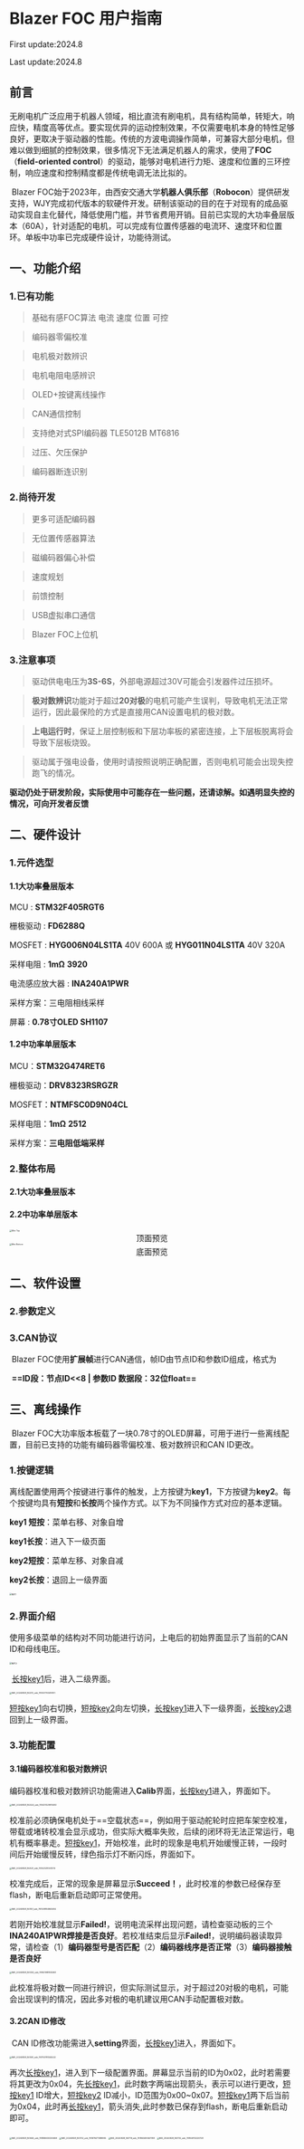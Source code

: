 # Blazer FOC 用户指南

First update:2024.8

Last update:2024.8



## 前言

​		无刷电机广泛应用于机器人领域，相比直流有刷电机，具有结构简单，转矩大，响应快，精度高等优点。要实现优异的运动控制效果，不仅需要电机本身的特性足够良好，更取决于驱动器的性能。传统的方波电调操作简单，可兼容大部分电机，但难以做到细腻的控制效果，很多情况下无法满足机器人的需求，使用了**FOC**（**field-oriented control**）的驱动，能够对电机进行力矩、速度和位置的三环控制，响应速度和控制精度都是传统电调无法比拟的。

​		Blazer FOC始于2023年，由西安交通大学**机器人俱乐部**（**Robocon**）提供研发支持，WJY完成初代版本的软硬件开发。研制该驱动的目的在于对现有的成品驱动实现自主化替代，降低使用门槛，并节省费用开销。目前已实现的大功率叠层版本（60A），针对适配的电机，可以完成有位置传感器的电流环、速度环和位置环。单板中功率已完成硬件设计，功能待测试。

## 一、功能介绍

### 1.已有功能

> 基础有感FOC算法 电流 速度 位置 可控

> 编码器零偏校准

> 电机极对数辨识

> 电机电阻电感辨识

> OLED+按键离线操作

> CAN通信控制

> 支持绝对式SPI编码器 TLE5012B MT6816

> 过压、欠压保护

> 编码器断连识别

### 2.尚待开发

> 更多可适配编码器

> 无位置传感器算法

> 磁编码器偏心补偿

> 速度规划

> 前馈控制

> USB虚拟串口通信

> Blazer FOC上位机

### 3.注意事项

> 驱动供电电压为**3S-6S**，外部电源超过30V可能会引发器件过压损坏。

> **极对数辨识**功能对于超过**20对极**的电机可能产生误判，导致电机无法正常运行，因此最保险的方式是直接用CAN设置电机的极对数。

> **上电运行时**，保证上层控制板和下层功率板的紧密连接，上下层板脱离将会导致下层板烧毁。

> 驱动属于强电设备，使用时请按照说明正确配置，否则电机可能会出现失控跑飞的情况。

​		**驱动仍处于研发阶段，实际使用中可能存在一些问题，还请谅解。如遇明显失控的情况，可向开发者反馈**

## 二、硬件设计

### 1.元件选型

#### 1.1大功率叠层版本

MCU : **STM32F405RGT6**

栅极驱动 : **FD6288Q**

MOSFET : **HYG006N04LS1TA** 40V 600A 或 **HYG011N04LS1TA** 40V 320A

采样电阻 : **1mΩ** **3920**

电流感应放大器 : **INA240A1PWR**

采样方案：三电阻相线采样

屏幕 :  **0.78寸OLED SH1107**

#### 1.2中功率单层版本

MCU：**STM32G474RET6**

栅极驱动：**DRV8323RSRGZR**

MOSFET：**NTMFSC0D9N04CL**

采样电阻：**1mΩ** **2512**

采样方案：**三电阻低端采样**

### 2.整体布局

#### 2.1大功率叠层版本



#### 2.2中功率单层版本

<img src="E:\Robocon\Project\BlazerFOC_Mini\3_Model\image\Mini Top.png" alt="Mini Top" style="zoom:25%;" />

<center>顶面预览</center>

<img src="E:\Robocon\Project\BlazerFOC_Mini\3_Model\image\Mini Bottom.png" alt="Mini Bottom" style="zoom:25%;" />

<center>底面预览</center>





## 二、软件设置



### 2.参数定义



### 3.CAN协议

​		Blazer FOC使用**扩展帧**进行CAN通信，帧ID由节点ID和参数ID组成，格式为

​                                                   **==ID段：节点ID<<8 | 参数ID  数据段：32位float==**



## 三、离线操作

​		Blazer FOC大功率版本板载了一块0.78寸的OLED屏幕，可用于进行一些离线配置，目前已支持的功能有编码器零偏校准、极对数辨识和CAN ID更改。

### 1.按键逻辑

​		离线配置使用两个按键进行事件的触发，上方按键为**key1**，下方按键为**key2**。每个按键均具有**短按**和**长按**两个操作方式。以下为不同操作方式对应的基本逻辑。

**key1 短按**：菜单右移、对象自增

**key1长按**：进入下一级页面

**key2短按**：菜单左移、对象自减

**key2长按**：退回上一级界面

<img src="E:\Robocon\图片\图片1.png" alt="图片1" style="zoom: 25%;" />

### 2.界面介绍

​		使用多级菜单的结构对不同功能进行访问，上电后的初始界面显示了当前的CAN ID和母线电压。

<img src="E:\Robocon\图片\图片2.png" alt="图片2" style="zoom: 25%;" />

​		<u>长按key1</u>后，进入二级界面。

<img src="E:\Robocon\图片\IMG_20240828_162212_edit_761457763416101.jpg" alt="IMG_20240828_162212_edit_761457763416101" style="zoom: 25%;" />

​		<u>短按key1</u>向右切换，<u>短按key2</u>向左切换，<u>长按key1</u>进入下一级界面，<u>长按key2</u>退回到上一级界面。

### 3.功能配置

#### 3.1编码器校准和极对数辨识

​		编码器校准和极对数辨识功能需进入**Calib**界面，<u>长按key1</u>进入，界面如下。

<img src="E:\Robocon\图片\IMG_20240828_162424_edit_761437429915583.jpg" alt="IMG_20240828_162424_edit_761437429915583" style="zoom:25%;" />

​		校准前必须确保电机处于==空载状态==，例如用于驱动舵轮时应把车架空校准，带载或堵转校准会显示成功，但实际大概率失败，后续的闭环将无法正常运行，电机有概率暴走。<u>短按key1</u>，开始校准，此时的现象是电机开始缓慢正转，一段时间后开始缓慢反转，绿色指示灯不断闪烁，界面如下。

<img src="E:\Robocon\图片\IMG_20240828_162521_edit_761423210531210.jpg" alt="IMG_20240828_162521_edit_761423210531210" style="zoom:25%;" />

​		校准完成后，正常的现象是屏幕显示**Succeed！**，此时校准的参数已经保存至flash，断电后重新启动即可正常使用。

<img src="E:\Robocon\图片\IMG_20240828_163157_edit_761539184863484.jpg" alt="IMG_20240828_163157_edit_761539184863484" style="zoom:25%;" />

​		若刚开始校准就显示**Failed!**，说明电流采样出现问题，请检查驱动板的三个**INA240A1PWR焊接是否良好**。若校准结束后显示**Failed!**，说明编码器读取异常，请检查（1）**编码器型号是否匹配**（2）**编码器线序是否正常**（3）**编码器接触是否良好**

<img src="E:\Robocon\图片\IMG_20240828_163332_edit_761621981833263.jpg" alt="IMG_20240828_163332_edit_761621981833263" style="zoom:25%;" />

​		此校准将极对数一同进行辨识，但实际测试显示，对于超过20对极的电机，可能会出现误判的情况，因此多对极的电机建议用CAN手动配置极对数。

#### 3.2CAN ID修改

​		CAN ID修改功能需进入**setting**界面，<u>长按key1</u>进入，界面如下。

<img src="E:\Robocon\图片\IMG_20240828_163551_edit_761753781345222.jpg" alt="IMG_20240828_163551_edit_761753781345222" style="zoom:25%;" />

​		再次<u>长按key1</u>，进入到下一级配置界面。屏幕显示当前的ID为0x02，此时若需要将其更改为0x04，先<u>长按key1</u>，此时数字两端出现箭头，表示可以进行更改，<u>短按key1</u> ID增大，<u>短按key2</u> ID减小，ID范围为0x00~0x07。<u>短按key1</u>两下后当前为0x04，此时再<u>长按key1</u>，箭头消失,此时参数已保存到flash，断电后重新启动即可。

<img src="E:\Robocon\图片\IMG_20240828_163645_edit_761896600206659.jpg" alt="IMG_20240828_163645_edit_761896600206659" style="zoom:25%;" />

<img src="E:\Robocon\图片\IMG_20240828_163702_edit_761879471389995.jpg" alt="IMG_20240828_163702_edit_761879471389995" style="zoom:25%;" />

<img src="E:\Robocon\图片\IMG_20240828_163719_edit_761863490621768.jpg" alt="IMG_20240828_163719_edit_761863490621768" style="zoom:25%;" />

<img src="E:\Robocon\图片\IMG_20240828_163732_edit_761849112220728.jpg" alt="IMG_20240828_163732_edit_761849112220728" style="zoom:25%;" />













